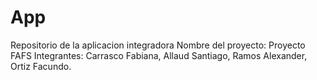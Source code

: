 # App
Repositorio de la aplicacion integradora
Nombre del proyecto: Proyecto FAFS
Integrantes: Carrasco Fabiana, Allaud Santiago, Ramos Alexander, Ortiz Facundo.
